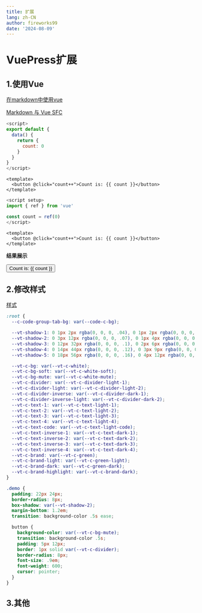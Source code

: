 ```yaml
---
title: 扩展
lang: zh-CN
author: fireworks99
date: '2024-08-09'
---
```


# VuePress扩展



## 1.使用Vue

[在markdown中使用vue](https://vuepress.github.io/zh/guide/markdown.html#%E5%9C%A8-markdown-%E4%B8%AD%E4%BD%BF%E7%94%A8-vue)

[Markdown 与 Vue SFC](https://vuepress.github.io/zh/advanced/cookbook/markdown-and-vue-sfc.html)



<CodeGroup>
  <CodeGroupItem title="选项式">

```js
<script>
export default {
  data() {
    return {
      count: 0
    }
  }
}
</script>
```

```vue-html
<template>
  <button @click="count++">Count is: {{ count }}</button>
</template>
```

  </CodeGroupItem>

  <CodeGroupItem title="组合式">

```js
<script setup>
import { ref } from 'vue'

const count = ref(0)
</script>
```

```vue-html
<template>
  <button @click="count++">Count is: {{ count }}</button>
</template>
```

  </CodeGroupItem>

</CodeGroup>

**结果展示**

<script setup>
import { ref } from 'vue'
const count = ref(0)
</script>

<div class="demo">
  <button @click="count++">
    Count is: {{ count }}
  </button>
</div>


## 2.修改样式

[样式](https://ecosystem.vuejs.press/zh/themes/default/styles.html)


```scss title=".vuepress/styles/palette.scss"
:root {
  --c-code-group-tab-bg: var(--code-c-bg);

  --vt-shadow-1: 0 1px 2px rgba(0, 0, 0, .04), 0 1px 2px rgba(0, 0, 0, .06);
  --vt-shadow-2: 0 3px 12px rgba(0, 0, 0, .07), 0 1px 4px rgba(0, 0, 0, .07);
  --vt-shadow-3: 0 12px 32px rgba(0, 0, 0, .1), 0 2px 6px rgba(0, 0, 0, .08);
  --vt-shadow-4: 0 14px 44px rgba(0, 0, 0, .12), 0 3px 9px rgba(0, 0, 0, .12);
  --vt-shadow-5: 0 18px 56px rgba(0, 0, 0, .16), 0 4px 12px rgba(0, 0, 0, .16);

  --vt-c-bg: var(--vt-c-white);
  --vt-c-bg-soft: var(--vt-c-white-soft);
  --vt-c-bg-mute: var(--vt-c-white-mute);
  --vt-c-divider: var(--vt-c-divider-light-1);
  --vt-c-divider-light: var(--vt-c-divider-light-2);
  --vt-c-divider-inverse: var(--vt-c-divider-dark-1);
  --vt-c-divider-inverse-light: var(--vt-c-divider-dark-2);
  --vt-c-text-1: var(--vt-c-text-light-1);
  --vt-c-text-2: var(--vt-c-text-light-2);
  --vt-c-text-3: var(--vt-c-text-light-3);
  --vt-c-text-4: var(--vt-c-text-light-4);
  --vt-c-text-code: var(--vt-c-text-light-code);
  --vt-c-text-inverse-1: var(--vt-c-text-dark-1);
  --vt-c-text-inverse-2: var(--vt-c-text-dark-2);
  --vt-c-text-inverse-3: var(--vt-c-text-dark-3);
  --vt-c-text-inverse-4: var(--vt-c-text-dark-4);
  --vt-c-brand: var(--vt-c-green);
  --vt-c-brand-light: var(--vt-c-green-light);
  --vt-c-brand-dark: var(--vt-c-green-dark);
  --vt-c-brand-highlight: var(--vt-c-brand-dark);
}
```

```scss title=".vuepress/styles/index.scss"
.demo {
  padding: 22px 24px;
  border-radius: 8px;
  box-shadow: var(--vt-shadow-2);
  margin-bottom: 1.2em;
  transition: background-color .5s ease;

  button {
    background-color: var(--vt-c-bg-mute);
    transition: background-color .5s;
    padding: 5px 12px;
    border: 1px solid var(--vt-c-divider);
    border-radius: 8px;
    font-size: .9em;
    font-weight: 600;
    cursor: pointer;
  }
}
```

## 3.其他

